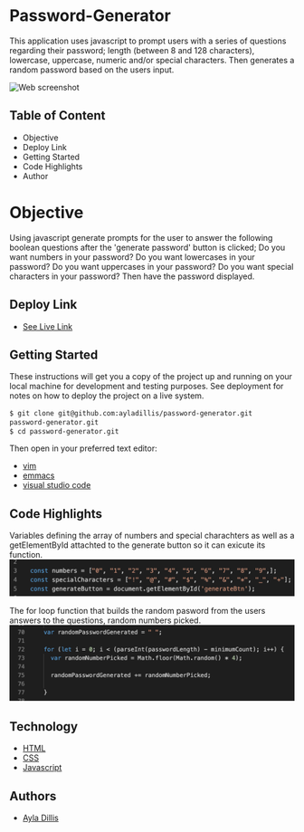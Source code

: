 # Password-Generator
This application uses javascript to prompt users with a series of questions regarding their password; length (between 8 and 128 characters), lowercase, uppercase, numeric and/or special characters. Then generates a random password based on the users input. 

![Web screenshot](https://media.giphy.com/media/RMH8DbJ98vIzOx2ZOx/giphy.gif)

## Table of Content
- Objective
- Deploy Link
- Getting Started
- Code Highlights
- Author 

# Objective 
Using javascript generate prompts for the user to answer the following boolean questions after the 'generate password' button is clicked; 
Do you want numbers in your password?
Do you want lowercases in your password?
Do you want uppercases in your password?
Do you want special characters in your password?
Then have the password displayed.

## Deploy Link
* [See Live Link](https://ayladillis.github.io/password-generator/)

## Getting Started 
These instructions will get you a copy of the project up and running on your local machine for development and testing purposes. See deployment for notes on how to deploy the project on a live system.

```
$ git clone git@github.com:ayladillis/password-generator.git
password-generator.git
$ cd password-generator.git
```
Then open in your preferred text editor:
- [vim](https://www.vim.org/) 
- [emmacs](https://www.gnu.org/software/emacs/)
- [visual studio code](https://code.visualstudio.com/) 

## Code Highlights
Variables defining the array of numbers and special charachters as well as a getElementById attachted to the generate button so it can exicute its function. 
![web screenshot](screenshot1.png)

The for loop function that builds the random pasword from the users answers to the questions, random numbers picked. 
![web screenshot](screenshot2.png)


## Technology 
* [HTML](https://developer.mozilla.org/en-US/docs/Web/HTML)
* [CSS](https://developer.mozilla.org/en-US/docs/Web/CSS)
* [Javascript](https://developer.mozilla.org/en-US/docs/Web/JavaScrip)

## Authors 
- [Ayla Dillis](https://github.com/ayladillis)